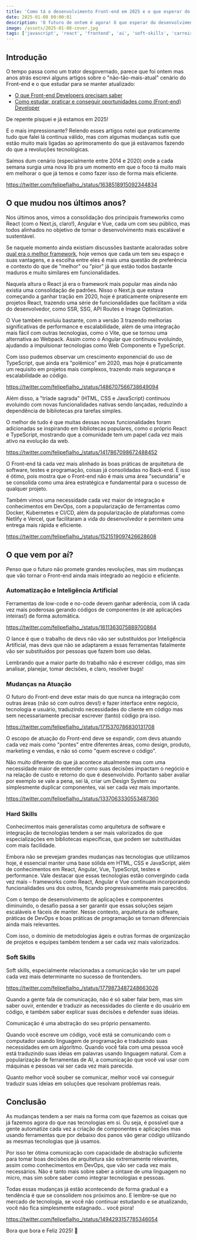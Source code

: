 ```yaml
---
title: 'Como tá o desenvolvimento Front-end em 2025 e o que esperar do futuro'
date: 2025-01-08 00:00:01
description: 'O futuro de ontem é agora! O que esperar do desenvolvimento Front-end nos próximos anos? 🔮'
image: /assets/2025-01-08-cover.jpg
tags: ['javascript', 'react', 'frontend', 'ai', 'soft-skills', 'carreira']
---
```


## Introdução

O tempo passa como um trator desgovernado, parece que foi ontem mas anos atrás escrevi alguns artigos sobre o "não-tão-mais-atual" cenário do Front-end e o que estudar para se manter atualizado:

- [O que Front-end Developers precisam saber](/blog/o-que-front-end-developers-precisam-saber)
- [Como estudar, praticar e conseguir oportunidades como (Front-end) Developer](/blog/como-estudar-praticar-e-conseguir-oportunidades-como-front-end-developer)

De repente pisquei e já estamos em 2025!

E o mais impressionante? Relendo esses artigos notei que praticamente tudo que falei lá continua válido, mas com algumas mudanças sutis que estão muito mais ligadas ao aprimoramento do que já estávamos fazendo do que a revoluções tecnológicas.

Saímos dum cenário (especialmente entre 2014 e 2020) onde a cada semana surgia uma nova lib pra um momento em que o foco tá muito mais em melhorar o que já temos e como fazer isso de forma mais eficiente.

https://twitter.com/felipefialho_/status/1638518915092344834

## O que mudou nos últimos anos?

Nos últimos anos, vimos a consolidação dos principais frameworks como React (com o Next.js, claro!), Angular e Vue, cada um com seu público, mas todos alinhados no objetivo de tornar o desenvolvimento mais escalável e sustentável.

Se naquele momento ainda existiam discussões bastante acaloradas sobre [qual era o melhor framework](/blog/react-angular-vue-qual-framework-javascript-escolheria-hoje), hoje vemos que cada um tem seu espaço e suas vantagens, e a escolha entre eles é mais uma questão de preferência e contexto do que de "melhor" ou "pior" já que estão todos bastante maduros e muito similares em funcionalidades.

Naquela altura o React já era o framework mais popular mas ainda não existia uma consolidação de padrões. Nisso o Next.js que estava começando a ganhar tração em 2020, hoje é praticamente onipresente em projetos React, trazendo uma série de funcionalidades que facilitam a vida do desenvolvedor, como SSR, SSG, API Routes e Image Optimization.

O Vue também evoluiu bastante, com a versão 3 trazendo melhorias significativas de performance e escalabilidade, além de uma integração mais fácil com outras tecnologias, como o Vite, que se tornou uma alternativa ao Webpack. Assim como o Angular que continuou evoluindo, ajudando a impulsionar tecnologias como Web Components e TypeScript.

Com isso pudemos observar um crescimento exponencial do uso de TypeScript, que ainda era "polêmico" em 2020, mas hoje é praticamente um requisito em projetos mais complexos, trazendo mais segurança e escalabilidade ao código.

https://twitter.com/felipefialho_/status/1486707566738649094

Além disso, a "tríade sagrada" (HTML, CSS e JavaScript) continuou evoluindo com novas funcionalidades nativas sendo lançadas, reduzindo a dependência de bibliotecas pra tarefas simples.

O melhor de tudo é que muitas dessas novas funcionalidades foram adicionadas se inspirando em bibliotecas populares, como o próprio React e TypeScript, mostrando que a comunidade tem um papel cada vez mais ativo na evolução da web.

https://twitter.com/felipefialho_/status/1417867098672488452

O Front-end tá cada vez mais alinhado às boas práticas de arquitetura de software, testes e programação, coisas já consolidadas no Back-end. E isso é ótimo, pois mostra que o Front-end não é mais uma área "secundária" e se consolida como uma área estratégica e fundamental para o sucesso de qualquer projeto.

Também vimos uma necessidade cada vez maior de integração e conhecimentos em DevOps, com a popularização de ferramentas como Docker, Kubernetes e CI/CD, além da popularização de plataformas como Netlify e Vercel, que facilitaram a vida do desenvolvedor e permitem uma entrega mais rápida e eficiente.

https://twitter.com/felipefialho_/status/1521519097426628608

## O que vem por aí?

Penso que o futuro não promete grandes revoluções, mas sim mudanças que vão tornar o Front-end ainda mais integrado ao negócio e eficiente.

### Automatização e Inteligência Artificial

Ferramentas de low-code e no-code devem ganhar aderência, com IA cada vez mais poderosas gerando códigos de componentes (e até aplicações inteiras!) de forma automática.

https://twitter.com/felipefialho_/status/1611363075889700864

O lance é que o trabalho de devs não vão ser substituídos por Inteligência Artificial, mas devs que não se adaptarem a essas ferramentas fatalmente vão ser substituídos por pessoas que fazem bom uso delas.

Lembrando que a maior parte do trabalho não é escrever código, mas sim analisar, planejar, tomar decisões, e claro, resolver bugs!

### Mudanças na Atuação

O futuro do Front-end deve estar mais do que nunca na integração com outras áreas (não só com outros devs!) e fazer interface entre negócio, tecnologia e usuário, traduzindo necessidades do cliente em código mas sem necessariamente precisar escrever (tanto) código pra isso.

https://twitter.com/felipefialho_/status/1715370786830131708

O escopo de atuação do Front-end deve se expandir, com devs atuando cada vez mais como "pontes" entre diferentes áreas, como design, produto, marketing e vendas, e não só como "quem escreve o código".

Não muito diferente do que já acontece atualmente mas com uma necessidade maior de entender como suas decisões impactam o negócio e na relação de custo e retorno do que é desenvolvido.
Portanto saber avaliar por exemplo se vale a pena, sei lá, criar um Design System ou simplesmente duplicar componentes, vai ser cada vez mais importante.

https://twitter.com/felipefialho_/status/1337063330553487360

### Hard Skills

Conhecimentos mais generalistas como arquitetura de software e integração de tecnologias tendem a ser mais valorizados do que especializações em bibliotecas específicas, que podem ser substituídas com mais facilidade.

Embora não se prevejam grandes mudanças nas tecnologias que utilizamos hoje, é essencial manter uma base sólida em HTML, CSS e JavaScript, além de conhecimentos em React, Angular, Vue, TypeScript, testes e performance. Vale destacar que essas tecnologias estão convergindo cada vez mais – frameworks como React, Angular e Vue continuam incorporando funcionalidades uns dos outros, ficando progressivamente mais parecidos.

Com o tempo de desenvolvimento de aplicações e componentes diminuindo, o desafio passa a ser garantir que essas soluções sejam escaláveis e fáceis de manter. Nesse contexto, arquitetura de software, práticas de DevOps e boas práticas de programação se tornam diferenciais ainda mais relevantes.

Com isso, o domínio de metodologias ágeis e outras formas de organização de projetos e equipes também tendem a ser cada vez mais valorizados.

### Soft Skills

Soft skills, especialmente relacionadas a comunicação vão ter um papel cada vez mais determinante no sucesso de frontenders.

https://twitter.com/felipefialho_/status/1779873487248663026

Quando a gente fala de comunicação, não é só saber falar bem, mas sim saber ouvir, entender e traduzir as necessidades do cliente e do usuário em código, e também saber explicar suas decisões e defender suas ideias.

Comunicação é uma abstração do seu próprio pensamento.

Quando você escreve um código, você está se comunicando com o computador usando linguagem de programação e traduzindo suas necessidades em um algoritmo. Quando você fala com uma pessoa você está traduzindo suas ideias em palavras usando linguagem natural. Com a popularização de ferramentas de AI, a comunicação que você vai usar com máquinas e pessoas vai ser cada vez mais parecida.

Quanto melhor você souber se comunicar, melhor você vai conseguir traduzir suas ideias em soluções que resolvam problemas reais.

## Conclusão

As mudanças tendem a ser mais na forma com que fazemos as coisas que já
fazemos agora do que nas tecnologias em si. Ou seja, é possível que a gente automatize cada vez a criação de componentes e aplicações mas usando ferramentas que por debaixo dos panos vão gerar código utilizando as mesmas tecnologias que já usamos.

Por isso ter ótima comunicação com capacidade de abstração suficiente para tomar boas decisões de arquitetura são extremamente relevantes, assim como conhecimentos em DevOps, que vão ser cada vez mais necessários. Não é tanto mais sobre saber a sintaxe de uma linguagem no micro, mas sim sobre saber como integrar tecnologias e pessoas.

Todas essas mudanças já estão acontecendo de forma gradual e a tendência é que se consolidem nos próximos ano. E lembre-se que no mercado de tecnologia, se você não continuar estudando e se atualizando, você não fica simplesmente estagnado... você piora!

https://twitter.com/felipefialho_/status/1494293157785346054

Bora que bora e Feliz 2025! 🚀
